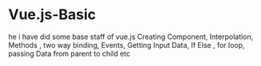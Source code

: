 # Vue.js-Basic
he i have did some base staff of vue.js Creating Component, Interpolation, Methods , two way binding, Events, Getting Input Data, If Else , for loop, passing Data from parent to child etc
